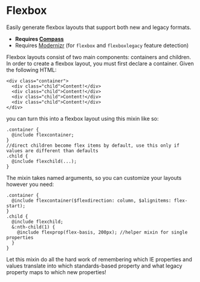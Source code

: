Flexbox
==================

Easily generate flexbox layouts that support both new and legacy formats. 

 - **Requires [Compass](http://compass-style.org)**
 - Requires [Modernizr](http://modernizr.com) (for `flexbox` and `flexboxlegacy` feature detection)

Flexbox layouts consist of two main components: containers and children. In order to create a flexbox layout, you must first declare a container. Given the following HTML:

    <div class="container">
      <div class="child">Content!</div>
      <div class="child">Content!</div>
      <div class="child">Content!</div>
      <div class="child">Content!</div>
    </div>
    
you can turn this into a flexbox layout using this mixin like so:
    
    .container {
      @include flexcontainer;
    }
    //direct children become flex items by default, use this only if values are different than defaults
    .child {
      @include flexchild(...);
    }
    
The mixin takes named arguments, so you can customize your layouts however you need:

    .container {
      @include flexcontainer($flexdirection: column, $alignitems: flex-start);
    }
    .child {
      @include flexchild;
      &:nth-child(1) {
        @include flexprop(flex-basis, 200px); //helper mixin for single properties
      }
    }

Let this mixin do all the hard work of remembering which IE properties and values translate into which standards-based property and what legacy property maps to which new properties!
